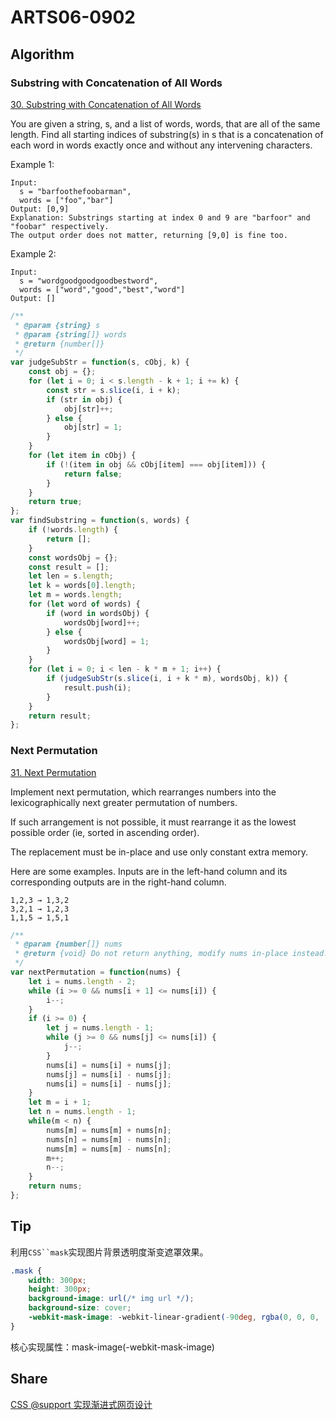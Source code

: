 # ARTS06-0902

## Algorithm

### Substring with Concatenation of All Words

[30. Substring with Concatenation of All Words](https://leetcode-cn.com/problems/substring-with-concatenation-of-all-words/)

You are given a string, s, and a list of words, words, that are all of the same length. Find all starting indices of substring(s) in s that is a concatenation of each word in words exactly once and without any intervening characters.

Example 1:

```example
Input:
  s = "barfoothefoobarman",
  words = ["foo","bar"]
Output: [0,9]
Explanation: Substrings starting at index 0 and 9 are "barfoor" and "foobar" respectively.
The output order does not matter, returning [9,0] is fine too.
```

Example 2:

```example
Input:
  s = "wordgoodgoodgoodbestword",
  words = ["word","good","best","word"]
Output: []
```

```javascript
/**
 * @param {string} s
 * @param {string[]} words
 * @return {number[]}
 */
var judgeSubStr = function(s, cObj, k) {
    const obj = {};
    for (let i = 0; i < s.length - k + 1; i += k) {
        const str = s.slice(i, i + k);
        if (str in obj) {
            obj[str]++;
        } else {
            obj[str] = 1;
        }
    }
    for (let item in cObj) {
        if (!(item in obj && cObj[item] === obj[item])) {
            return false;
        }
    }
    return true;
};
var findSubstring = function(s, words) {
    if (!words.length) {
        return [];
    }
    const wordsObj = {};
    const result = [];
    let len = s.length;
    let k = words[0].length;
    let m = words.length;
    for (let word of words) {
        if (word in wordsObj) {
            wordsObj[word]++;
        } else {
            wordsObj[word] = 1;
        }
    }
    for (let i = 0; i < len - k * m + 1; i++) {
        if (judgeSubStr(s.slice(i, i + k * m), wordsObj, k)) {
            result.push(i);
        }
    }
    return result;
};
```

### Next Permutation

[31. Next Permutation](https://leetcode-cn.com/problems/next-permutation/)

Implement next permutation, which rearranges numbers into the lexicographically next greater permutation of numbers.

If such arrangement is not possible, it must rearrange it as the lowest possible order (ie, sorted in ascending order).

The replacement must be in-place and use only constant extra memory.

Here are some examples. Inputs are in the left-hand column and its corresponding outputs are in the right-hand column.

```example
1,2,3 → 1,3,2
3,2,1 → 1,2,3
1,1,5 → 1,5,1
```

```javascript
/**
 * @param {number[]} nums
 * @return {void} Do not return anything, modify nums in-place instead.
 */
var nextPermutation = function(nums) {
    let i = nums.length - 2;
    while (i >= 0 && nums[i + 1] <= nums[i]) {
        i--;
    }
    if (i >= 0) {
        let j = nums.length - 1;
        while (j >= 0 && nums[j] <= nums[i]) {
            j--;
        }
        nums[i] = nums[i] + nums[j];
        nums[j] = nums[i] - nums[j];
        nums[i] = nums[i] - nums[j];
    }
    let m = i + 1;
    let n = nums.length - 1;
    while(m < n) {
        nums[m] = nums[m] + nums[n];
        nums[n] = nums[m] - nums[n];
        nums[m] = nums[m] - nums[n];
        m++;
        n--;
    }
    return nums;
};
```

## Tip

利用`CSS``mask`实现图片背景透明度渐变遮罩效果。

```css
.mask {
    width: 300px;
    height: 300px;
    background-image: url(/* img url */);
    background-size: cover;
    -webkit-mask-image: -webkit-linear-gradient(-90deg, rgba(0, 0, 0, .1), rgba(0, 0, 0, 1));
}
```

核心实现属性：mask-image(-webkit-mask-image)

## Share

[CSS @support 实现渐进式网页设计](https://blog.lfanglee.cn/article/5d67d0d5bdd8cc28380685a8)
